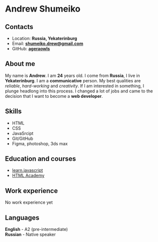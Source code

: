 # Andrew Shumeiko

## **Contacts**

- Location: **Russia, Yekaterinburg**
- Email: **shumeiko.drew@gmail.com**
- GitHub: **[ageraowls](https://github.com/Ageraowls)**

## **About me**

My name is **Andrew**. I am **24** years old. I come from **Russia**, I live in **Yekaterinburg**. I am a **communicative** person. My best qualities are _reliable_, _hard-working_ and _creativity_. If I am interested in something, I plunge headlong into this process. I changed a lot of jobs and came to the decision that I want to become a **web developer**.

## **Skills**

- HTML
- CSS
- JavaSrcipt
- Git/GitHub
- Figma, photoshop, 3ds max

## **Education and courses**

- [learn.javascript](https://learn.javascript.ru/)<br>
- [HTML Academy](https://htmlacademy.ru/study)

## **Work experience**

No work experience yet

## **Languages**

**English** - A2 (pre-intermediate)<br>
**Russian** - Native speaker
